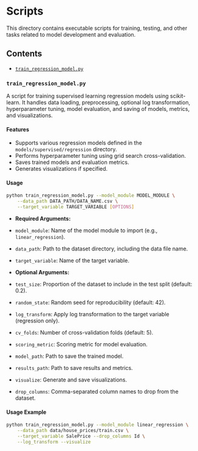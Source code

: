 ﻿# Scripts

This directory contains executable scripts for training, testing, and other tasks related to model development and evaluation.

## Contents

- [`train_regression_model.py`](#train_regression_model.py)

### `train_regression_model.py`

A script for training supervised learning regression models using scikit-learn. It handles data loading, preprocessing, optional log transformation, hyperparameter tuning, model evaluation, and saving of models, metrics, and visualizations.

#### Features

- Supports various regression models defined in the `models/supervised/regression` directory.
- Performs hyperparameter tuning using grid search cross-validation.
- Saves trained models and evaluation metrics.
- Generates visualizations if specified.

#### Usage

```bash
python train_regression_model.py --model_module MODEL_MODULE \
    --data_path DATA_PATH/DATA_NAME.csv \
    --target_variable TARGET_VARIABLE [OPTIONS]

```

- **Required Arguments:**
- `model_module`: Name of the model module to import (e.g., `linear_regression`).
- `data_path`: Path to the dataset directory, including the data file name.
- `target_variable`: Name of the target variable.

- **Optional Arguments:**
- `test_size`: Proportion of the dataset to include in the test split (default: 0.2).
- `random_state`: Random seed for reproducibility (default: 42).
- `log_transform`: Apply log transformation to the target variable (regression only).
- `cv_folds`: Number of cross-validation folds (default: 5).
- `scoring_metric`: Scoring metric for model evaluation.
- `model_path`: Path to save the trained model.
- `results_path`: Path to save results and metrics.
- `visualize`: Generate and save visualizations.
- `drop_columns`: Comma-separated column names to drop from the dataset.

#### Usage Example

```bash
python train_regression_model.py --model_module linear_regression \
    --data_path data/house_prices/train.csv \
    --target_variable SalePrice --drop_columns Id \
    --log_transform --visualize
```
